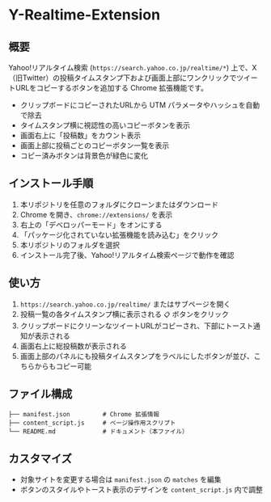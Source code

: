 # Y-Realtime-Extension

## 概要

Yahoo!リアルタイム検索 (`https://search.yahoo.co.jp/realtime/*`) 上で、X（旧Twitter）の投稿タイムスタンプ下および画面上部にワンクリックでツイートURLをコピーするボタンを追加する Chrome 拡張機能です。

* クリップボードにコピーされたURLから UTM パラメータやハッシュを自動で除去
* タイムスタンプ横に視認性の高いコピーボタンを表示
* 画面右上に「投稿数」をカウント表示
* 画面上部に投稿ごとのコピーボタン一覧を表示
* コピー済みボタンは背景色が緑色に変化

## インストール手順

1. 本リポジトリを任意のフォルダにクローンまたはダウンロード
2. Chrome を開き、`chrome://extensions/` を表示
3. 右上の「デベロッパーモード」をオンにする
4. 「パッケージ化されていない拡張機能を読み込む」をクリック
5. 本リポジトリのフォルダを選択
6. インストール完了後、Yahoo!リアルタイム検索ページで動作を確認

## 使い方

1. `https://search.yahoo.co.jp/realtime/` またはサブページを開く
2. 投稿一覧の各タイムスタンプ横に表示される `📋` ボタンをクリック
3. クリップボードにクリーンなツイートURLがコピーされ、下部にトースト通知が表示される
4. 画面右上に総投稿数が表示される
5. 画面上部のパネルにも投稿タイムスタンプをラベルにしたボタンが並び、こちらからもコピー可能

## ファイル構成

```
├── manifest.json         # Chrome 拡張情報
├── content_script.js     # ページ操作用スクリプト
└── README.md             # ドキュメント（本ファイル）
```

## カスタマイズ

* 対象サイトを変更する場合は `manifest.json` の `matches` を編集
* ボタンのスタイルやトースト表示のデザインを `content_script.js` 内で調整

